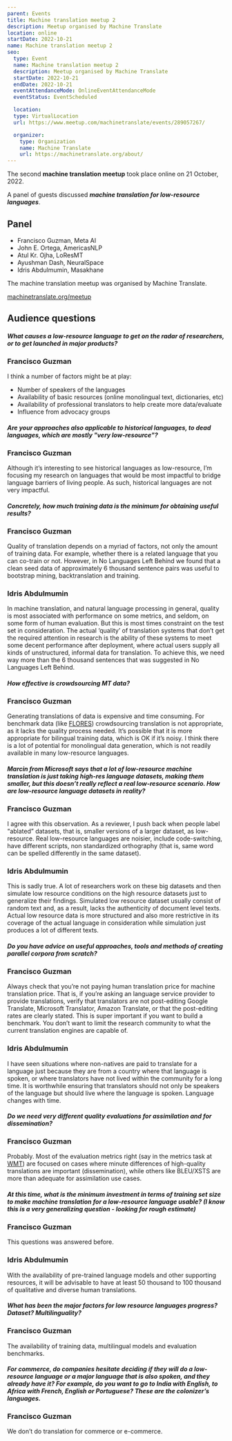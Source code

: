 ```yaml
---
parent: Events
title: Machine translation meetup 2
description: Meetup organised by Machine Translate
location: online
startDate: 2022-10-21
name: Machine translation meetup 2
seo:
  type: Event
  name: Machine translation meetup 2
  description: Meetup organised by Machine Translate
  startDate: 2022-10-21
  endDate: 2022-10-21
  eventAttendanceMode: OnlineEventAttendanceMode
  eventStatus: EventScheduled

  location:
  type: VirtualLocation
  url: https://www.meetup.com/machinetranslate/events/289057267/

  organizer:
    type: Organization
    name: Machine Translate
    url: https://machinetranslate.org/about/
---
```


The second **machine translation meetup** took place online on 21 October, 2022.

A panel of guests discussed ***machine translation for low-resource languages***.

## Panel

- Francisco Guzman, Meta AI
- John E. Ortega, AmericasNLP
- Atul Kr. Ojha, LoResMT
- Ayushman Dash, NeuralSpace
- Idris Abdulmumin, Masakhane

The machine translation meetup was organised by Machine Translate.

[machinetranslate.org/meetup](http://machinetranslate.org/meetup)


## Audience questions


#### *What causes a low-resource language to get on the radar of researchers, or to get launched in major products?*

<h3>Francisco Guzman</h3>

I think a number of factors might be at play:
  - Number of speakers of the languages
  - Availability of basic resources (online monolingual text, dictionaries, etc)
  - Availability of professional translators to help create more data/evaluate
  - Influence from advocacy groups


#### *Are your approaches also applicable to historical languages, to dead languages, which are mostly "very low-resource"?*

<h3>Francisco Guzman</h3>

Although it’s interesting to see historical languages as low-resource, I’m focusing my research on languages that would be most impactful to bridge language barriers of living people.
As such, historical languages are not very impactful.

#### *Concretely, how much training data is the minimum for obtaining useful results?*

<h3>Francisco Guzman</h3>

Quality of translation depends on a myriad of factors, not only the amount of training data.
For example, whether there is a related language that you can co-train or not.
However, in No Languages Left Behind we found that a clean seed data of approximately 6 thousand sentence pairs was useful to bootstrap mining, backtranslation and training.

<h3>Idris Abdulmumin</h3>

In machine translation, and natural language processing in general, quality is most associated with performance on some metrics, and seldom, on some form of human evaluation.
But this is most times constraint on the test set in consideration.
The actual ‘quality’ of translation systems that don’t get the required attention in research is the ability of these systems to meet some decent performance after deployment, where actual users supply all kinds of unstructured, informal data for translation.
To achieve this, we need way more than the 6 thousand sentences that was suggested in No Languages Left Behind.


#### *How effective is crowdsourcing MT data?*

<h3>Francisco Guzman</h3>

Generating translations of data is expensive and time consuming.
For benchmark data (like [FLORES](/customisation/parallel-data.md)) crowdsourcing translation is not appropriate, as it lacks the quality process needed.
It’s possible that it is more appropriate for bilingual training data, which is OK if it’s noisy.
I think there is a lot of potential for monolingual data generation, which is not readily available in many low-resource languages.


#### *Marcin from Microsoft says that a lot of low-resource machine translation is just taking high-res language datasets, making them smaller, but this doesn’t really reflect a real low-resource scenario.  How are low-resource language datasets in reality?*

<h3>Francisco Guzman</h3>

I agree with this observation.
As a reviewer, I push back when people label “ablated” datasets, that is, smaller versions of a larger dataset, as low-resource.
Real low-resource languages are noisier, include code-switching, have different scripts, non standardized orthography (that is, same word can be spelled differently in the same dataset).

<h3>Idris Abdulmumin</h3>

This is sadly true.
A lot of researchers work on these big datasets and then simulate low resource conditions on the high resource datasets just to generalize their findings.
Simulated low resource dataset usually consist of random text and, as a result, lacks the authenticity of document level texts.
Actual low resource data is more structured and also more restrictive in its coverage of the actual language in consideration while simulation just produces a lot of different texts.

#### *Do you have advice on useful approaches, tools and methods of creating parallel corpora from scratch?*

<h3>Francisco Guzman</h3>

Always check that you’re not paying human translation price for machine translation price.
That is, if you’re asking an language service provider to provide translations, verify that translators are not post-editing Google Translate, Microsoft Translator, Amazon Translate, or that the post-editing rates are clearly stated.
This is super important if you want to build a benchmark.
You don’t want to limit the research community to what the current translation engines are capable of.

<h3>Idris Abdulmumin</h3>

I have seen situations where non-natives are paid to translate for a language just because they are from a country where that language is spoken, or where translators have not lived within the community for a long time.
It is worthwhile ensuring that translators should not only be speakers of the language but should live where the language is spoken.
Language changes with time.

#### *Do we need very different quality evaluations for assimilation and for dissemination?*

<h3>Francisco Guzman</h3>

Probably.
Most of the evaluation metrics right (say in the metrics task at [WMT](/wmt.md)) are focused on cases where minute differences of high-quality translations are important (dissemination), while others like BLEU/XSTS are more than adequate for assimilation use cases.


#### *At this time, what is the minimum investment in terms of training set size to make machine translation for a low-resource language usable? (I know this is a very generalizing question - looking for rough estimate)*

<h3>Francisco Guzman</h3>

This questions was answered before.

<h3>Idris Abdulmumin</h3>

With the availability of pre-trained language models and other supporting resources, it will be advisable to have at least 50 thousand to 100 thousand of qualitative and diverse human translations.

#### *What has been the major factors for low resource languages progress? Dataset? Multilinguality?*

<h3>Francisco Guzman</h3>

The availability of training data, multilingual models and evaluation benchmarks.

#### *For commerce, do companies hesitate deciding if they will do a low-resource language or a major language that is also spoken, and they already have it? For example, do you want to go to India with English, to Africa with French, English or Portuguese? These are the colonizer’s languages.*

<h3>Francisco Guzman</h3>

We don’t do translation for commerce or e-commerce.
